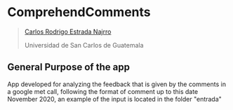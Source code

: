 # ComprehendComments
>[Carlos Rodrigo Estrada Najrro](https://github.com/carlosE17/)
>
>Universidad de San Carlos de Guatemala
>
## General Purpose of the app
App developed for analyzing the feedback that is given by the comments in a google met call, following the format of comment up to this date November 2020, an example of the input is located in the folder "entrada" 
